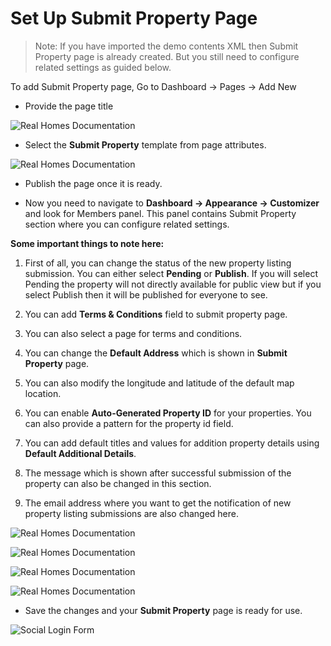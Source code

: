 # Set Up Submit Property Page

> Note: If you have imported the demo contents XML then Submit Property page is already created. But you still need to configure related settings as guided below.

To add Submit Property page, Go to Dashboard → Pages → Add New

- Provide the page title 

![Real Homes Documentation](images/member-pages/submit-property-title.png)

- Select the **Submit Property** template from page attributes.

![Real Homes Documentation](images/member-pages/submit-property-template.png)

- Publish the page once it is ready. 

- Now you need to navigate to **Dashboard → Appearance → Customizer** and look for Members panel. This panel contains Submit Property section where you can configure related settings.

**Some important things to note here:**

1. First of all, you can change the status of the new property listing submission. You can either select **Pending** or **Publish**. If you will select Pending the property will not directly available for public view but if you select Publish then it will be published for everyone to see.

2. You can add **Terms & Conditions** field to submit property page.

3. You can also select a page for terms and conditions.

4. You can change the **Default Address** which is shown in **Submit Property** page.

5. You can also modify the longitude and latitude of the default map location.

6. You can enable **Auto-Generated Property ID** for your properties. You can also provide a pattern for the property id field.

7. You can add default titles and values for addition property details using **Default Additional Details**.

8. The message which is shown after successful submission of the property can also be changed in this section.

9. The email address where you want to get the notification of new property listing submissions are also changed here.

![Real Homes Documentation](images/member-pages/members-customizer.png)

![Real Homes Documentation](images/member-pages/submit-property-panel.png)

![Real Homes Documentation](images/member-pages/submit-property-customizer-settings.png)

![Real Homes Documentation](images/member-pages/submit-property-customizer-settings-2.png)

- Save the changes and your **Submit Property** page is ready for use. 

![Social Login Form](images/member-pages/submit-property-front-end.png)
